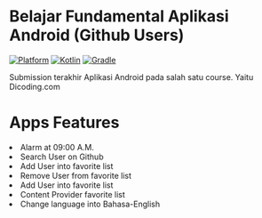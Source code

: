 # Belajar Fundamental Aplikasi Android (Github Users)
 [![Platform](https://img.shields.io/badge/platform-Android-green.svg)](http://developer.android.com/index.html)   [![Kotlin](https://img.shields.io/badge/kotlin-1.4.0--release--Studio4.0--1-orange.svg)](http://kotlinlang.org)
 [![Gradle](https://img.shields.io/badge/gradle-4.0.1-9cf.svg)](https://developer.android.com/studio/releases/gradle-plugin)
 
Submission terakhir Aplikasi Android pada salah satu course. Yaitu Dicoding.com
<br/>

# Apps Features
<li>Alarm at 09:00 A.M.</li>
<li>Search User on Github</li>
<li>Add User into favorite list</li>
<li>Remove User from favorite list</li>
<li>Add User into favorite list</li>
<li>Content Provider favorite list</li>
<li>Change language into Bahasa-English</li>
